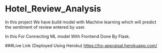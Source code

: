 # Hotel_Review_Analysis

In this project We have build model with Machine learning which will predict the sentiment of review entered by user.

In this For Connecting ML model With Frontend Done By Flask.

###Live Link (Deployed Using Heroku)
https://ho-appraisal.herokuapp.com/
